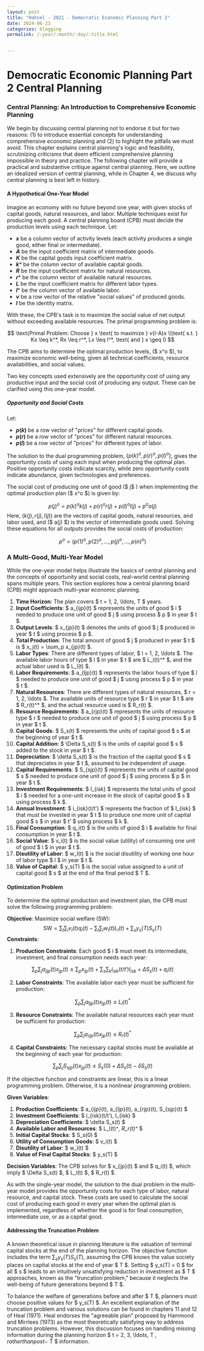 ```yaml
---
layout: post
title: "Hahnel - 2021 - Democratic Economic Planning Part 2"
date: 2024-06-23 
categories: blogging
permalink: /:year/:month/:day/:title.html


---
```


# Democratic Economic Planning Part 2 Central Planning

 

### Central Planning: An Introduction to Comprehensive Economic Planning

We begin by discussing central planning not to endorse it but for two reasons: (1) to introduce essential concepts for understanding comprehensive economic planning and (2) to highlight the pitfalls we must avoid. This chapter explains central planning's logic and feasibility, scrutinizing criticisms that deem efficient comprehensive planning impossible in theory and practice. The following chapter will provide a practical and substantive critique against central planning. Here, we outline an idealized version of central planning, while in Chapter 4, we discuss why central planning is best left in history.

#### A Hypothetical One-Year Model

Imagine an economy with no future beyond one year, with given stocks of capital goods, natural resources, and labor. Multiple techniques exist for producing each good. A central planning board (CPB) must decide the production levels using each technique. Let:

- **$x$** be a column vector of activity levels (each activity produces a single good, either final or intermediate).
- **$A$** be the input coefficient matrix of intermediate goods.
- **$K$** be the capital goods input coefficient matrix.
- **$k$*** be the column vector of available capital goods.
- **$R$** be the input coefficient matrix for natural resources.
- **$r$*** be the column vector of available natural resources.
- **$L$** be the input coefficient matrix for different labor types.
- **$l$*** be the column vector of available labor.
- **$v$** be a row vector of the relative "social values" of produced goods.
- **$I$** be the identity matrix.

With these, the CPB's task is to maximize the social value of net output without exceeding available resources. The primal programming problem is:




$$
\text{Primal Problem: Choose } x \text{ to maximize } v(I-A)x \\\text{ s.t. } Kx \leq k^*, Rx \leq r^*, Lx \leq l^*, \text{ and } x \geq 0
$$


The CPB aims to determine the optimal production levels, \($ x^o $\), to maximize economic well-being, given all technical coefficients, resource availabilities, and social values.

Two key concepts used extensively are the opportunity cost of using any productive input and the social cost of producing any output. These can be clarified using this one-year model.

##### Opportunity and Social Costs

Let:

- **$p(k)$** be a row vector of "prices" for different capital goods.
- **$p(r)$** be a row vector of "prices" for different natural resources.
- **$p(l)$** be a row vector of "prices" for different types of labor.

The solution to the dual programming problem, $\{p(k)^o, p(r)^o, p(l)^o\}$, gives the opportunity costs of using each input when producing the optimal plan. Positive opportunity costs indicate scarcity, while zero opportunity costs indicate abundance, given technologies and preferences.

The social cost of producing one unit of good \($ j$ \) when implementing the optimal production plan \($ x^o $\) is given by:

$$
p(j)^o = p(k)^o k(j) + p(r)^o r(j) + p(l)^o l(j)+p^o a(j)
$$
Here, $( k(j), r(j), l(j) )$ are the vectors of capital goods, natural resources, and labor used, and \($ a(j) $\) is the vector of intermediate goods used. Solving these equations for all outputs provides the social costs of production:

$$
p^o = (p(1)^o, p(2)^o, ..., p(j)^o, ..., p(n)^o)
$$

### A Multi-Good, Multi-Year Model

While the one-year model helps illustrate the basics of central planning and the concepts of opportunity and social costs, real-world central planning spans multiple years. This section explores how a central planning board (CPB) might approach multi-year economic planning.

1. **Time Horizon**: The plan covers $ t = 1, 2, \ldots, T $ years.
2. **Input Coefficients**: $ a_{ijp}(t) $ represents the units of good $ i $ needed to produce one unit of good $ j $ using process $ p $ in year $ t $.
3. **Output Levels**: $ x_{jp}(t) $ denotes the units of good $ j $ produced in year $ t $ using process $ p $.
4. **Total Production**: The total amount of good $ j $ produced in year $ t $ is $ x_j(t) = \sum_p x_{jp}(t) $.
5. **Labor Types**: There are different types of labor, $ l = 1, 2, \ldots $. The available labor hours of type $ l $ in year $ t $ are $ L_l(t)^* $, and the actual labor used is $ L_l(t) $.
6. **Labor Requirements**: $ a_{ljp}(t) $ represents the labor hours of type $ l $ needed to produce one unit of good $ j $ using process $ p $ in year $ t $.
7. **Natural Resources**: There are different types of natural resources, $ r = 1, 2, \ldots $. The available units of resource type $ r $ in year $ t $ are $ R_r(t)^* $, and the actual resource used is $ R_r(t) $.
8. **Resource Requirements**: $ a_{rjp}(t) $ represents the units of resource type $ r $ needed to produce one unit of good $ j $ using process $ p $ in year $ t $.
9. **Capital Goods**: $ S_s(t) $ represents the units of capital good $ s $ at the beginning of year $ t $.
10. **Capital Addition**: $ \Delta S_s(t) $ is the units of capital good $ s $ added to the stock in year $ t $.
11. **Depreciation**: $ \delta S_s(t) $ is the fraction of the capital good $ s $ that depreciates in year $ t $, assumed to be independent of usage.
12. **Capital Requirements**: $ S_{sjp}(t) $ represents the units of capital good $ s $ needed to produce one unit of good $ j $ using process $ p $ in year $ t $.
13. **Investment Requirements**: $ I_{isk} $ represents the total units of good $ i $ needed for a one-unit increase in the stock of capital good $ s $ using process $ k $.
14. **Annual Investment**: $ i_{isk}(t/t') $ represents the fraction of $ I_{isk} $ that must be invested in year $ t $ to produce one more unit of capital good $ s $ in year $ t' $ using process $ k $.
15. **Final Consumption**: $ q_i(t) $ is the units of good $ i $ available for final consumption in year $ t $.
16. **Social Value**: $ v_i(t) $ is the social value (utility) of consuming one unit of good $ i $ in year $ t $.
17. **Disutility of Labor**: $ w_l(t) $ is the social disutility of working one hour of labor type $ l $ in year $ t $.
18. **Value of Capital**: $ y_s(T) $ is the social value assigned to a unit of capital good $ s $ at the end of the final period $ T $.

#### Optimization Problem

To determine the optimal production and investment plan, the CPB must solve the following programming problem:

**Objective**: Maximize social welfare (SW):
$$
 \text{SW} = \sum_{t} \sum_{i} v_i(t)q_i(t) - \sum_{t} \sum_{l} w_l(t)L_l(t) + \sum_{s} y_s(T) S_s(T)
$$
**Constraints**:
1. **Production Constraints**: Each good $ i $ must meet its intermediate, investment, and final consumption needs each year:

$$
\sum_{p} \sum_{j} a_{ijp}(t)x_{jp}(t) \geq \sum_{p} x_{ip}(t) + \sum_{s} \sum_{k} i_{isk}(t/t') I_{isk} + \Delta S_s(t) + q_i(t)
$$

2. **Labor Constraints**: The available labor each year must be sufficient for production:

$$
\sum_{p} \sum_{j} a_{ljp}(t)x_{jp}(t) \leq L_l(t)^*
$$

3. **Resource Constraints**: The available natural resources each year must be sufficient for production:

$$
\sum_{p} \sum_{j} a_{rjp}(t)x_{jp}(t) \leq R_r(t)^*
$$

4. **Capital Constraints**: The necessary capital stocks must be available at the beginning of each year for production:

$$
\sum_{p} \sum_{j} S_{sjp}(t)x_{jp}(t) \leq S_s(0) + \Delta S_s(t) - \delta S_s(t)
$$

If the objective function and constraints are linear, this is a linear programming problem. Otherwise, it is a nonlinear programming problem.

**Given Variables**:
1. **Production Coefficients**: $ a_{ijp}(t), a_{ljp}(t), a_{rjp}(t), S_{sjp}(t) $
2. **Investment Coefficients**: $ i_{isk}(t/t'), I_{isk} $
3. **Depreciation Coefficients**: $ \delta S_s(t) $
4. **Available Labor and Resources**: $ L_l(t)^*, R_r(t)^* $
5. **Initial Capital Stocks**: $ S_s(0) $
6. **Utility of Consumption Goods**: $ v_i(t) $
7. **Disutility of Labor**: $ w_l(t) $
8. **Value of Final Capital Stocks**: $ y_s(T) $

**Decision Variables**: The CPB solves for $ x_{jp}(t) $ and $ q_i(t) $, which imply $ \Delta S_s(t) $, $ L_l(t) $, $ R_r(t) $.

As with the single-year model, the solution to the dual problem in the multi-year model provides the opportunity costs for each type of labor, natural resource, and capital stock. These costs are used to calculate the social cost of producing each good in every year when the optimal plan is implemented, regardless of whether the good is for final consumption, intermediate use, or as a capital good.

#### Addressing the Truncation Problem

A known theoretical issue in planning literature is the valuation of terminal capital stocks at the end of the planning horizon. The objective function includes the term $\sum_{s} y_s(T) S_s(T)$, assuming the CPB knows the value society places on capital stocks at the end of year $ T $. Setting $ y_s(T) = 0 $ for all $ s $ leads to an intuitively unsatisfying reduction in investment as $ T $ approaches, known as the "truncation problem," because it neglects the well-being of future generations beyond $ T $.

To balance the welfare of generations before and after $ T $, planners must choose positive values for $ y_s(T) $. An excellent explanation of the truncation problem and various solutions can be found in chapters 11 and 12 of Heal (1971). Heal endorses the "agreeable plan" proposed by Hammond and Mirrlees (1973) as the most theoretically satisfying way to address truncation problems. However, this discussion focuses on handling missing information during the planning horizon $ t = 2, 3, \ldots, T $, rather than post-$ T $ information.